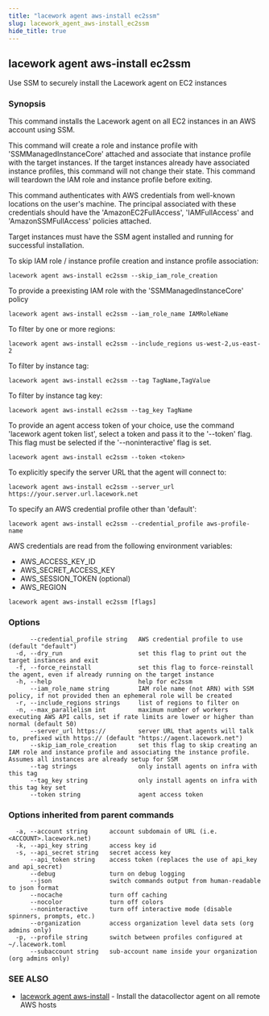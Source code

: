 ```yaml
---
title: "lacework agent aws-install ec2ssm"
slug: lacework_agent_aws-install_ec2ssm
hide_title: true
---
```


## lacework agent aws-install ec2ssm

Use SSM to securely install the Lacework agent on EC2 instances

### Synopsis

This command installs the Lacework agent on all EC2 instances in an AWS account using SSM.

This command will create a role and instance profile with 'SSMManagedInstanceCore'
attached and associate that instance profile with the target instances. If the target
instances already have associated instance profiles, this command will not change
their state. This command will teardown the IAM role and instance profile before exiting.

This command authenticates with AWS credentials from well-known locations on the user's
machine. The principal associated with these credentials should have the
'AmazonEC2FullAccess', 'IAMFullAccess' and 'AmazonSSMFullAccess' policies attached.

Target instances must have the SSM agent installed and running for successful
installation.

To skip IAM role / instance profile creation and instance profile association:

    lacework agent aws-install ec2ssm --skip_iam_role_creation

To provide a preexisting IAM role with the 'SSMManagedInstanceCore' policy

    lacework agent aws-install ec2ssm --iam_role_name IAMRoleName

To filter by one or more regions:

    lacework agent aws-install ec2ssm --include_regions us-west-2,us-east-2

To filter by instance tag:

    lacework agent aws-install ec2ssm --tag TagName,TagValue

To filter by instance tag key:

    lacework agent aws-install ec2ssm --tag_key TagName

To provide an agent access token of your choice, use the command 'lacework agent token list',
select a token and pass it to the '--token' flag. This flag must be selected if the
'--noninteractive' flag is set.

    lacework agent aws-install ec2ssm --token <token>

To explicitly specify the server URL that the agent will connect to:

    lacework agent aws-install ec2ssm --server_url https://your.server.url.lacework.net

To specify an AWS credential profile other than 'default':

    lacework agent aws-install ec2ssm --credential_profile aws-profile-name

AWS credentials are read from the following environment variables:
- AWS_ACCESS_KEY_ID
- AWS_SECRET_ACCESS_KEY
- AWS_SESSION_TOKEN (optional)
- AWS_REGION

```
lacework agent aws-install ec2ssm [flags]
```

### Options

```
      --credential_profile string   AWS credential profile to use (default "default")
  -d, --dry_run                     set this flag to print out the target instances and exit
  -f, --force_reinstall             set this flag to force-reinstall the agent, even if already running on the target instance
  -h, --help                        help for ec2ssm
      --iam_role_name string        IAM role name (not ARN) with SSM policy, if not provided then an ephemeral role will be created
  -r, --include_regions strings     list of regions to filter on
  -n, --max_parallelism int         maximum number of workers executing AWS API calls, set if rate limits are lower or higher than normal (default 50)
      --server_url https://         server URL that agents will talk to, prefixed with https:// (default "https://agent.lacework.net")
      --skip_iam_role_creation      set this flag to skip creating an IAM role and instance profile and associating the instance profile. Assumes all instances are already setup for SSM
      --tag strings                 only install agents on infra with this tag
      --tag_key string              only install agents on infra with this tag key set
      --token string                agent access token
```

### Options inherited from parent commands

```
  -a, --account string      account subdomain of URL (i.e. <ACCOUNT>.lacework.net)
  -k, --api_key string      access key id
  -s, --api_secret string   secret access key
      --api_token string    access token (replaces the use of api_key and api_secret)
      --debug               turn on debug logging
      --json                switch commands output from human-readable to json format
      --nocache             turn off caching
      --nocolor             turn off colors
      --noninteractive      turn off interactive mode (disable spinners, prompts, etc.)
      --organization        access organization level data sets (org admins only)
  -p, --profile string      switch between profiles configured at ~/.lacework.toml
      --subaccount string   sub-account name inside your organization (org admins only)
```

### SEE ALSO

* [lacework agent aws-install](lacework_agent_aws-install.md)	 - Install the datacollector agent on all remote AWS hosts

